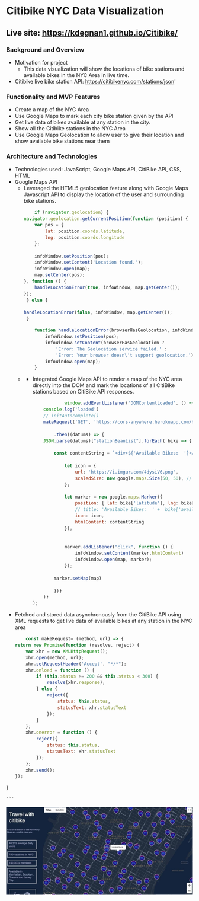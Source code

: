 # Citibike NYC Data Visualization

## Live site: ​https://kdegnan1.github.io/Citibike/

### Background and Overview
* Motivation for project
    * This data visualization will show the locations of bike stations and available bikes in the NYC Area in live time.  
* Citibike live bike station API:  https://citibikenyc.com/stations/json'
    
### Functionality and MVP Features
* Create a map of the NYC Area
* Use Google Maps to mark each city bike station given by the API
* Get live data of bikes available at any station in the city. 
* Show all the Citibike stations in the NYC Area
* Use Google Maps Geolocation to allow user to give their location and show available bike stations near them 

### Architecture and Technologies 
* Technologies used: JavaScript, Google Maps API, CitiBike API, CSS, HTML
* Google Maps API 
    *  Leveraged the HTML5 geolocation feature along with Google Maps Javascript API to display the location of the user and surrounding bike stations.
        ```Javascript 
            if (navigator.geolocation) {
        navigator.geolocation.getCurrentPosition(function (position) {
            var pos = {
                lat: position.coords.latitude,
                lng: position.coords.longitude
            };

            infoWindow.setPosition(pos);
            infoWindow.setContent('Location found.');
            infoWindow.open(map);
            map.setCenter(pos);
        }, function () {
            handleLocationError(true, infoWindow, map.getCenter());
        });
         } else {
        
        handleLocationError(false, infoWindow, map.getCenter());
         }

        ```
        ```Javascript 
            function handleLocationError(browserHasGeolocation, infoWindow,pos){
                infoWindow.setPosition(pos);
                infoWindow.setContent(browserHasGeolocation ?
                    'Error: The Geolocation service failed.' :
                    'Error: Your browser doesn\'t support geolocation.');
                infoWindow.open(map);
            }   
        ```
    * * Integrated Google Maps API to render a map of the NYC area directly into the DOM and mark the locations of all CitiBike stations based on CitiBike API responses.
        ```Javascript 
                    window.addEventListener('DOMContentLoaded', () => {
            console.log('loaded')
            // initAutocomplete()
            makeRequest('GET', 'https://cors-anywhere.herokuapp.com/https://citibikenyc.com/stations/json')
            
                .then((datums) => {
            JSON.parse(datums)["stationBeanList"].forEach( bike => { 
                
                const contentString = `<div>${'Available Bikes:  '}</div><div>${bike['availableBikes']}</div>`

                    let icon = {
                        url: 'https://i.imgur.com/4dysiV6.png', 
                        scaledSize: new google.maps.Size(50, 50), // scaled size
                    };

                    let marker = new google.maps.Marker({
                        position: { lat: bike['latitude'], lng: bike['longitude'] },
                        // title: 'Available Bikes:  ' +  bike['availableBikes'].toString(), 
                        icon: icon, 
                        htmlContent: contentString
                    });
                

                    marker.addListener("click", function () {
                        infoWindow.setContent(marker.htmlContent)
                        infoWindow.open(map, marker);
                    });

                marker.setMap(map) 

                })}
            )}
        ); 
        ```
* Fetched and stored data asynchronously from the CitiBike API using XML requests to get live data of available bikes at any station in the NYC area
    ```Javascript 
        const makeRequest= (method, url) => {
    return new Promise(function (resolve, reject) {
        var xhr = new XMLHttpRequest();
        xhr.open(method, url);
        xhr.setRequestHeader('Accept', "*/*");
        xhr.onload = function () {
            if (this.status >= 200 && this.status < 300) {
                resolve(xhr.response);
            } else {
                reject({
                    status: this.status,
                    statusText: xhr.statusText
                });
            }
        };
        xhr.onerror = function () {
            reject({
                status: this.status,
                statusText: xhr.statusText
            });
        };
        xhr.send();
    });
}

    ```

        
![screenshot of app](ext.jpg)
        
        

